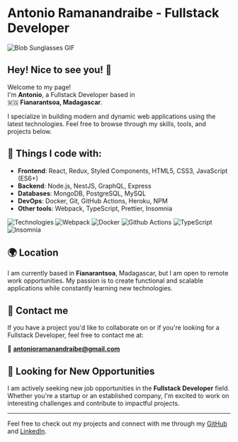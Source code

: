 # Antonio Ramanandraibe - Fullstack Developer

![Blob Sunglasses GIF](https://emojis.slackmojis.com/emojis/images/1531849430/4246/blob-sunglasses.gif?1531849430)

## Hey! Nice to see you! 👋

Welcome to my page!  
I'm **Antonio**, a Fullstack Developer based in  
🇲🇬 **Fianarantsoa, Madagascar**.

I specialize in building modern and dynamic web applications using the latest technologies. Feel free to browse through my skills, tools, and projects below.

## 🚀 Things I code with:

- **Frontend**: React, Redux, Styled Components, HTML5, CSS3, JavaScript (ES6+)
- **Backend**: Node.js, NestJS, GraphQL, Express
- **Databases**: MongoDB, PostgreSQL, MySQL
- **DevOps**: Docker, Git, GitHub Actions, Heroku, NPM
- **Other tools**: Webpack, TypeScript, Prettier, Insomnia

![Technologies](https://img.shields.io/badge/-React-45b8d8?style=flat-square&logo=react&logoColor=white)
![Webpack](https://img.shields.io/badge/-Webpack-8DD6F9?style=flat-square&logo=webpack&logoColor=white)
![Docker](https://img.shields.io/badge/-Docker-46a2f1?style=flat-square&logo=docker&logoColor=white)
![Github Actions](https://img.shields.io/badge/-Github_Actions-2088FF?style=flat-square&logo=github-actions&logoColor=white)
![TypeScript](https://img.shields.io/badge/-TypeScript-007ACC?style=flat-square&logo=typescript&logoColor=white)
![Insomnia](https://img.shields.io/badge/-Insomnia-5849BE?style=flat-square&logo=insomnia&logoColor=white)

## 🌍 Location

I am currently based in **Fianarantsoa**, Madagascar, but I am open to remote work opportunities. My passion is to create functional and scalable applications while constantly learning new technologies.

## 📧 Contact me

If you have a project you'd like to collaborate on or if you're looking for a Fullstack Developer, feel free to contact me at:

📩 **antonioramanandraibe@gmail.com**

## 💼 Looking for New Opportunities

I am actively seeking new job opportunities in the **Fullstack Developer** field. Whether you're a startup or an established company, I'm excited to work on interesting challenges and contribute to impactful projects.

---

Feel free to check out my projects and connect with me through my [GitHub](https://github.com/antonioramanandraibe) and [LinkedIn](https://www.linkedin.com/in/antonioramanandraibe/).
